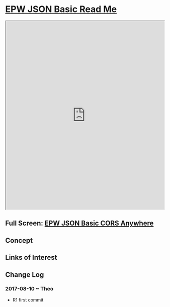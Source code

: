 <span style=display:none; >[You are now in a GitHub source code view - click this link to view Read Me file as a web page]( https://ibpsa2017.github.io/epw-json-basic/#README.md "View file as a web page." ) </span>



[EPW JSON Basic Read Me]( #README.md )
====

<iframe src=https://ibpsa2017.github.io/epw-json-basic/epw-json-basic-cors-anywhere.html width=100% height=600px onload=this.contentWindow.controls.enableZoom=false; ></iframe>

## Full Screen: [EPW JSON Basic CORS Anywhere]( https://ibpsa2017.github.io/epw-json-basic/epw-json-basic-cors-anywhere.html )


## Concept


## Links of Interest


## Change Log

### 2017-08-10 ~ Theo

* R1 first commit